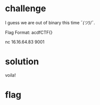 # challenge
I guess we are out of binary this time ¯_(ツ)_/¯.

Flag Format: acdfCTF{}

nc 16.16.64.83 9001

# solution

voila!
# flag